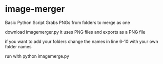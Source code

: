 # image-merger
Basic Python Script
Grabs PNGs from folders to merge as one

download imagemerger.py
it uses PNG files and exports as a PNG file

if you want to add your folders change the names in line 6-10 with your own folder names



run with python imagemerge.py
